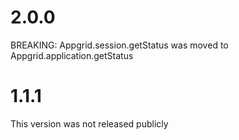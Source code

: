 # 2.0.0

BREAKING: Appgrid.session.getStatus was moved to Appgrid.application.getStatus

# 1.1.1

This version was not released publicly
